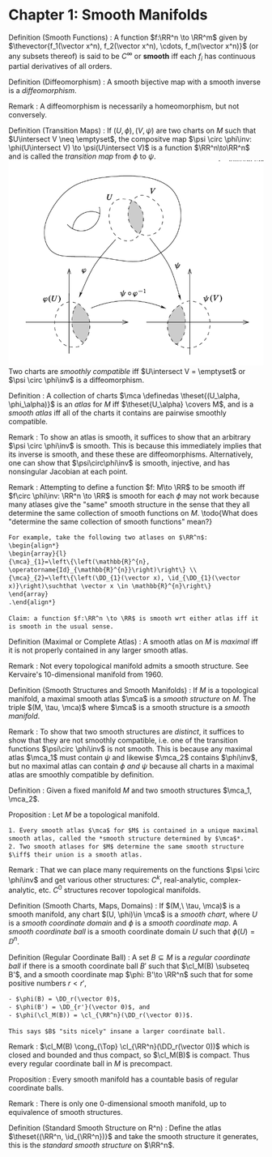 # Chapter 1: Smooth Manifolds

Definition (Smooth Functions)
: A function $f:\RR^n \to \RR^m$ given by $\thevector{f_1(\vector x^n), f_2(\vector x^n), \cdots, f_m(\vector x^n)}$ (or any subsets thereof) is said to be $C^\infty$ or **smooth** iff each $f_i$ has continuous partial derivatives of all orders.

Definition (Diffeomorphism)
: A smooth bijective map with a smooth inverse is a *diffeomorphism*.

Remark
: A diffeomorphism is necessarily a homeomorphism, but not conversely.

Definition (Transition Maps)
:   If $(U, \phi), (V, \psi)$ are two charts on $M$ such that $U\intersect V \neq \emptyset$, the compositve map $\psi \circ \phi\inv: \phi(U\intersect V) \to \psi(U\intersect V)$ is a function $\RR^n\to\RR^n$ and is called the *transition map* from $\phi$ to $\psi$.
   ![](figures/image_2020-06-21-22-39-09.png) 
    Two charts are *smoothly compatible* iff $U\intersect V = \emptyset$ or $\psi \circ \phi\inv$ is a diffeomorphism.

Definition
:   A collection of charts $\mca \definedas \theset{(U_\alpha, \phi_\alpha)}$ is an *atlas* for $M$ iff $\theset{U_\alpha} \covers M$, and is a *smooth atlas* iff all of the charts it contains are pairwise smoothly compatible.

Remark
: To show an atlas is smooth, it suffices to show that an arbitrary $\psi \circ \phi\inv$ is smooth.
  This is because this immediately implies that its inverse is smooth, and these these are diffeomorphisms.
  Alternatively, one can show that $\psi\circ\phi\inv$ is smooth, injective, and has nonsingular Jacobian at each point.

Remark
:   Attempting to define a function $f: M\to \RR$ to be smooth iff $f\circ \phi\inv: \RR^n \to \RR$ is smooth for each $\phi$ may not work because many atlases give the "same" smooth structure in the sense that they all determine the same collection of smooth functions on $M$. \todo{What does "determine the same collection of smooth functions" mean?}

    For example, take the following two atlases on $\RR^n$:
    \begin{align*}
    \begin{array}{l}
    {\mca}_{1}=\left\{\left(\mathbb{R}^{n}, \operatorname{Id}_{\mathbb{R}^{n}}\right)\right\} \\
    {\mca}_{2}=\left\{\left(\DD_{1}(\vector x), \id_{\DD_{1}(\vector x)}\right)\suchthat \vector x \in \mathbb{R}^{n}\right\}
    \end{array}
    .\end{align*}

    Claim: a function $f:\RR^n \to \RR$ is smooth wrt either atlas iff it is smooth in the usual sense.

Definition (Maximal or Complete Atlas)
: A smooth atlas on $M$ is *maximal* iff it is not properly contained in any larger smooth atlas.

Remark
: Not every topological manifold admits a smooth structure.
  See Kervaire's 10-dimensional manifold from 1960.

Definition (Smooth Structures and Smooth Manifolds)
: If $M$ is a topological manifold, a maximal smooth atlas $\mca$ is a *smooth structure* on $M$. 
  The triple $(M, \tau, \mca)$ where $\mca$ is a smooth structure is a *smooth manifold*.

Remark
:   To show that two smooth structures are *distinct*, it suffices to show that they are not smoothly compatible, i.e. one of the transition functions $\psi\circ \phi\inv$ is not smooth.
    This is because any maximal atlas $\mca_1$ must contain $\psi$ and likewise $\mca_2$ contains $\phi\inv$, but no maximal atlas can contain $\phi$ *and* $\psi$ because all charts in a maximal atlas are smoothly compatible by definition.

Definition
: Given a fixed manifold $M$ and two smooth structures $\mca_1, \mca_2$.

Proposition
:   Let $M$ be a topological manifold.

    1. Every smooth atlas $\mca$ for $M$ is contained in a unique maximal smooth atlas, called the *smooth structure determined by $\mca$*.
    2. Two smooth atlases for $M$ determine the same smooth structure $\iff$ their union is a smooth atlas.

Remark
: That we can place many requirements on the functions $\psi \circ \phi\inv$ and get various other structures: $C^k$, real-analytic, complex-analytic, etc.
  $C^0$ structures recover topological manifolds.


Definition (Smooth Charts, Maps, Domains)
: If $(M,\ \tau, \mca)$ is a smooth manifold, any chart $(U, \phi)\in \mca$ is a *smooth chart*, where $U$ is a *smooth coordinate domain* and $\phi$ is a *smooth coordinate map*. 
  A *smooth coordinate ball* is a smooth coordinate domain $U$ such that $\phi(U) = \DD^n$.

Definition (Regular Coordinate Ball)
:   A set $B\subseteq M$ is a *regular coordinate ball* if there is a smooth coordinate ball $B'$ such that $\cl_M(B) \subseteq B'$, and a smooth coordinate map $\phi: B'\to \RR^n$ such that for some positive numbers $r < r'$,

    - $\phi(B) = \DD_r(\vector 0)$, 
    - $\phi(B') = \DD_{r'}(\vector 0)$, and 
    - $\phi(\cl_M(B)) = \cl_{\RR^n}(\DD_r(\vector 0))$.

    This says $B$ "sits nicely" insane a larger coordinate ball.

Remark 
: $\cl_M(B) \cong_{\Top} \cl_{\RR^n}(\DD_r(\vector 0))$ which is closed and bounded and thus compact, so $\cl_M(B)$ is compact.
  Thus every regular coordinate ball in $M$ is precompact.

Proposition
: Every smooth manifold has a countable basis of regular coordinate balls.

Remark
: There is only one 0-dimensional smooth manifold, up to equivalence of smooth structures.

Definition (Standard Smooth Structure on R^n)
: Define the atlas $\theset{(\RR^n, \id_{\RR^n})}$ and take the smooth structure it generates, this is the *standard smooth structure* on $\RR^n$.



